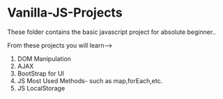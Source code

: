 # Vanilla-JS-Projects

These folder contains the basic javascript project for absolute beginner..

From these projects you will learn-->
1. DOM Manipulation
2. AJAX
3. BootStrap for UI
4. JS Most Used Methods- such as map,forEach,etc.
5. JS LocalStorage
